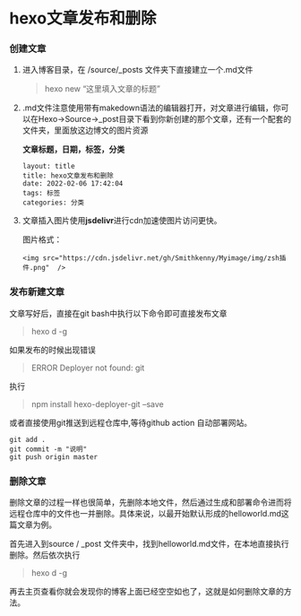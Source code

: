 # hexo文章发布和删除


### 创建文章

1. 进入博客目录，在 /source/_posts 文件夹下直接建立一个.md文件

    > hexo new “这里填入文章的标题”

2. .md文件注意使用带有makedown语法的编辑器打开，对文章进行编辑，你可以在Hexo->Source->_post目录下看到你新创建的那个文章，还有一个配套的文件夹，里面放这边博文的图片资源

    **文章标题，日期，标签，分类**

    ```Shell
    layout: title
    title: hexo文章发布和删除
    date: 2022-02-06 17:42:04
    tags: 标签
    categories: 分类
    ```

3. 文章插入图片使用**jsdelivr**进行cdn加速使图片访问更快。

    图片格式：

    ```Shell
    <img src="https://cdn.jsdelivr.net/gh/Smithkenny/Myimage/img/zsh插件.png"  />
    ```

### 发布新建文章

文章写好后，直接在git bash中执行以下命令即可直接发布文章

> hexo d -g

如果发布的时候出现错误

> ERROR Deployer not found: git

执行

> npm install hexo-deployer-git –save

或者直接使用git推送到远程仓库中,等待github action 自动部署网站。

```Shell
git add . 
git commit -m "说明"
git push origin master
```

### 删除文章

删除文章的过程一样也很简单，先删除本地文件，然后通过生成和部署命令进而将远程仓库中的文件也一并删除。具体来说，以最开始默认形成的helloworld.md这篇文章为例。

首先进入到source / _post 文件夹中，找到helloworld.md文件，在本地直接执行删除。然后依次执行

> hexo d -g

再去主页查看你就会发现你的博客上面已经空空如也了，这就是如何删除文章的方法。

